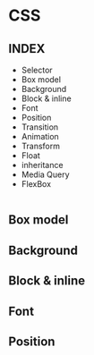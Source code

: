 # CSS

## INDEX
* Selector
* Box model
* Background
* Block & inline
* Font
* Position
* Transition
* Animation
* Transform
* Float
* inheritance
* Media Query
* FlexBox

```css

```

## Box model

## Background

## Block & inline

## Font

## Position